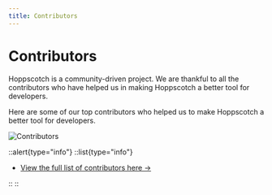 ```yaml
---
title: Contributors
---
```


# Contributors

Hoppscotch is a community-driven project. We are thankful to all the contributors who have helped us in making Hoppscotch a better tool for developers.

Here are some of our top contributors who helped us to make Hoppscotch a better tool for developers.

![Contributors](https://contrib.rocks/image?repo=hoppscotch/hoppscotch)

::alert{type="info"}
::list{type="info"}

- [View the full list of contributors here →](https://github.com/hoppscotch/hoppscotch/graphs/contributors)

::
::
